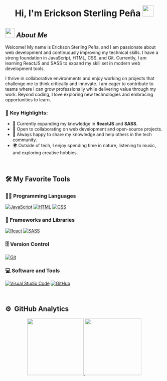 <h1 align="center">Hi, I'm Erickson Sterling Peña <img src="https://media.giphy.com/media/hvRJCLFzcasrR4ia7z/giphy.gif" width="35"></h1>

<!--## <img src="https://media.giphy.com/media/ObNTw8Uzwy6KQ/giphy.gif" width="30px">&nbsp;***About Me***-->
## <img src="https://i.giphy.com/media/v1.Y2lkPTc5MGI3NjExbzYycjFxa2xkdzY5enQzaG1hdHcwcDRqZXY0bXlxMXV4MGViZTJzcCZlcD12MV9pbnRlcm5hbF9naWZfYnlfaWQmY3Q9Zw/c0Jwn0I22a3XHgPaft/giphy.gif" width="30px">&nbsp;***About Me***

Welcome! My name is Erickson Sterling Peña, and I am passionate about web development and continuously improving my technical skills. I have a strong foundation in JavaScript, HTML, CSS, and Git. Currently, I am learning ReactJS and SASS to expand my skill set in modern web development tools.

I thrive in collaborative environments and enjoy working on projects that challenge me to think critically and innovate. I am eager to contribute to teams where I can grow professionally while delivering value through my work. Beyond coding, I love exploring new technologies and embracing opportunities to learn.

### 🌟 **Key Highlights:**
- 🚀 Currently expanding my knowledge in **ReactJS** and **SASS**.
- 🤝 Open to collaborating on web development and open-source projects.
- 💬 Always happy to share my knowledge and help others in the tech community.
- 🌍 Outside of tech, I enjoy spending time in nature, listening to music, and exploring creative hobbies.

<!-- - 📫 Reach out to me at: **[Your Email or Contact Link]** -->
</br>

## 🛠️ My Favorite Tools

### 👨‍💻 Programming Languages
<p>
    <a href="#"><img alt="JavaScript" src="https://img.shields.io/badge/JavaScript%20-%23F7DF1E.svg?logo=javascript&logoColor=black"></a>
    <a href="#"><img alt="HTML" src="https://img.shields.io/badge/HTML%20-%23E34F26.svg?logo=html5&logoColor=white"></a>
    <a href="#"><img alt="CSS" src="https://img.shields.io/badge/CSS%20-%231572B6.svg?logo=css3&logoColor=white"></a>
</p>

### 🧰 Frameworks and Libraries
<p>
    <a href="#"><img alt="React" src="https://img.shields.io/badge/React%20-%2361DAFB.svg?logo=react&logoColor=black"></a>
    <a href="#"><img alt="SASS" src="https://img.shields.io/badge/SASS%20-%23CC6699.svg?logo=sass&logoColor=white"></a>
</p>

### 🗄️ Version Control
<p>
    <a href="#"><img alt="Git" src="https://img.shields.io/badge/Git%20-%23F05033.svg?logo=git&logoColor=white"></a>
</p>

### 💻 Software and Tools
<p>
    <a href="#"><img alt="Visual Studio Code" src="https://img.shields.io/badge/Visual%20Studio%20Code-0078d7.svg?logo=visual-studio-code&logoColor=white"></a>
    <a href="#"><img alt="GitHub" src="https://img.shields.io/badge/GitHub%20-%23181717.svg?logo=github&logoColor=white"></a>
</p>
</br>

## ⚙️ &nbsp;GitHub Analytics
<p align="center">
<a href="https://github.com/Derkopath">
  <img height="180em" src="https://github-readme-stats-eight-theta.vercel.app/api?username=Derkopath&show_icons=true&theme=algolia&include_all_commits=true&count_private=true"/>
  <img height="180em" src="https://github-readme-stats-eight-theta.vercel.app/api/top-langs/?username=Derkopath&layout=compact&langs_count=8&theme=algolia"/>
</a>
</p>
